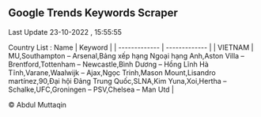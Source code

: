 

## Google Trends Keywords Scraper 
 
Last Update 23-10-2022 , 15:55:55

Country List :
 Name  | Keyword |
| ------------- | ------------- |
| VIETNAM | MU,Southampton – Arsenal,Bảng xếp hạng Ngoại hạng Anh,Aston Villa – Brentford,Tottenham – Newcastle,Bình Dương – Hồng Lĩnh Hà Tĩnh,Varane,Waalwijk – Ajax,Ngọc Trinh,Mason Mount,Lisandro martínez,90,Đại hội Đảng Trung Quốc,SLNA,Kim Yuna,Xoi,Hertha – Schalke,UFC,Groningen – PSV,Chelsea – Man Utd |



© Abdul Muttaqin 
